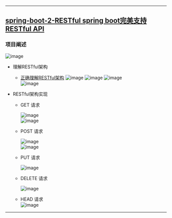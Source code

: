 ----
## [spring-boot-2-RESTful spring boot完美支持RESTful API](https://github.com/timebusker/spring-boot/tree/master/spring-boot-2-RESTful/)

### 项目阐述
 ![image](https://github.com/timebusker/spring-boot/raw/master/static/spring-boot-2-RESTful/restful-api.png?raw=true)
 
 + 理解RESTful架构
   * [正确理解RESTful架构](http://note.youdao.com/share/?id=10ab604134fda6249816c6a718a58c93&type=note#/)
     ![image](https://github.com/timebusker/spring-boot/raw/master/static/spring-boot-2-RESTful/get.png?raw=true)
	 ![image](https://github.com/timebusker/spring-boot/raw/master/static/spring-boot-2-RESTful/post.png?raw=true)
	 ![image](https://github.com/timebusker/spring-boot/raw/master/static/spring-boot-2-RESTful/put.png?raw=true)</br>
	 ![image](https://github.com/timebusker/spring-boot/raw/master/static/spring-boot-2-RESTful/delete.png?raw=true)
   
 + RESTful架构实现</br>
    * GET 请求</br>
         
		 ![image](https://github.com/timebusker/spring-boot/raw/master/static/spring-boot-2-RESTful/get-all.png?raw=true)</br>
		 ![image](https://github.com/timebusker/spring-boot/raw/master/static/spring-boot-2-RESTful/get-one.png?raw=true)</br>
		 
    * POST 请求</br>
         
		 ![image](https://github.com/timebusker/spring-boot/raw/master/static/spring-boot-2-RESTful/add-post.png?raw=true)</br>
		 ![image](https://github.com/timebusker/spring-boot/raw/master/static/spring-boot-2-RESTful/insert-post.png?raw=true)</br>
	
    * PUT 请求</br>
         
		 ![image](https://github.com/timebusker/spring-boot/raw/master/static/spring-boot-2-RESTful/update-put.png?raw=true)</br>
		 
    * DELETE 请求</br>
         
		 ![image](https://github.com/timebusker/spring-boot/raw/master/static/spring-boot-2-RESTful/delete-one.png?raw=true)</br>

    * HEAD 请求</br>
         ![image](https://github.com/timebusker/spring-boot/raw/master/static/spring-boot-2-RESTful/head.png?raw=true)</br>
		 
		 
----